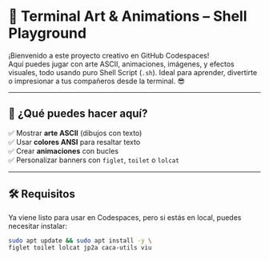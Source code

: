# 🎨 Terminal Art & Animations – Shell Playground

¡Bienvenido a este proyecto creativo en GitHub Codespaces!  
Aquí puedes jugar con arte ASCII, animaciones, imágenes, y efectos visuales, todo usando puro Shell Script (`.sh`). Ideal para aprender, divertirte o impresionar a tus compañeros desde la terminal. 😎

---

## 🚀 ¿Qué puedes hacer aquí?

✅ Mostrar **arte ASCII** (dibujos con texto)  
✅ Usar **colores ANSI** para resaltar texto  
✅ Crear **animaciones** con bucles  
✅ Personalizar banners con `figlet`, `toilet` o `lolcat`

---

## 🛠 Requisitos

Ya viene listo para usar en Codespaces, pero si estás en local, puedes necesitar instalar:

```bash
sudo apt update && sudo apt install -y \
figlet toilet lolcat jp2a caca-utils viu
